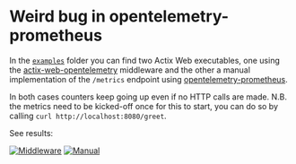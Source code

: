 # Weird bug in opentelemetry-prometheus

In the [`examples`](./examples) folder you can find two Actix Web executables, 
one using the [actix-web-opentelemetry](https://docs.rs/actix-web-opentelemetry/0.8.0/actix_web_opentelemetry/) middleware
and the other a manual implementation of the `/metrics` endpoint using [opentelemetry-prometheus](https://docs.rs/opentelemetry-prometheus/0.3.0/opentelemetry_prometheus/).

In both cases counters keep going up even if no HTTP calls are made.
N.B. the metrics need to be kicked-off once for this to start, you can do so by calling `curl http://localhost:8080/greet`.

See results:

[![Middleware](https://asciinema.org/a/EVw1aDP6vqLpqdiF126S6LVzs.svg)](https://asciinema.org/a/EVw1aDP6vqLpqdiF126S6LVzs)
[![Manual](https://asciinema.org/a/npt0o7HNCmgSUZ6A2k6hmLS6S.svg)](https://asciinema.org/a/npt0o7HNCmgSUZ6A2k6hmLS6S)
